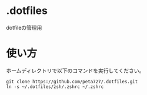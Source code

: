 # .dotfiles
dotfileの管理用

# 使い方
ホームディレクトリで以下のコマンドを実行してください。
```
git clone https://github.com/peta727/.dotfiles.git
ln -s ~/.dotfiles/zsh/.zshrc ~/.zshrc
```
